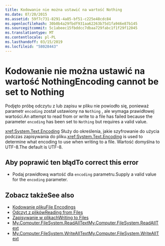 ```yaml
---
title: Kodowanie nie można ustawić na wartość Nothing
ms.date: 07/20/2015
ms.assetid: 59f7c731-8291-4a85-bf51-c225e48cdc84
ms.openlocfilehash: 30b0b4a29fbdf931aa62263b75d1fa946e87b145
ms.sourcegitcommit: 5c1abeec15fbddcc7dbaa729fabc1f1f29f12045
ms.translationtype: MT
ms.contentlocale: pl-PL
ms.lasthandoff: 03/15/2019
ms.locfileid: "58028443"
---
```

# <a name="encoding-cannot-be-set-to-nothing"></a><span data-ttu-id="43a2a-102">Kodowanie nie można ustawić na wartość Nothing</span><span class="sxs-lookup"><span data-stu-id="43a2a-102">Encoding cannot be set to Nothing</span></span>
<span data-ttu-id="43a2a-103">Podjęto próbę odczytu z lub zapisu w pliku nie powiodło się, ponieważ parametr `encoding` został ustawiony na `Nothing` , ale wymaga prawidłowej wartości.</span><span class="sxs-lookup"><span data-stu-id="43a2a-103">An attempt to read from or write to a file has failed because the parameter `encoding` has been set to `Nothing` but requires a valid value.</span></span>  
  
 <span data-ttu-id="43a2a-104"><xref:System.Text.Encoding> Służy do określenia, jakie szyfrowanie do użycia podczas zapisywania do pliku.</span><span class="sxs-lookup"><span data-stu-id="43a2a-104"><xref:System.Text.Encoding> is used to determine what encoding to use when writing to a file.</span></span> <span data-ttu-id="43a2a-105">Wartość domyślna to UTF-8.</span><span class="sxs-lookup"><span data-stu-id="43a2a-105">The default is UTF-8.</span></span>  
  
## <a name="to-correct-this-error"></a><span data-ttu-id="43a2a-106">Aby poprawić ten błąd</span><span class="sxs-lookup"><span data-stu-id="43a2a-106">To correct this error</span></span>  
  
-   <span data-ttu-id="43a2a-107">Podaj prawidłową wartość dla `encoding` parametru.</span><span class="sxs-lookup"><span data-stu-id="43a2a-107">Supply a valid value for the `encoding` parameter.</span></span>  
  
## <a name="see-also"></a><span data-ttu-id="43a2a-108">Zobacz także</span><span class="sxs-lookup"><span data-stu-id="43a2a-108">See also</span></span>

- [<span data-ttu-id="43a2a-109">Kodowanie pliku</span><span class="sxs-lookup"><span data-stu-id="43a2a-109">File Encodings</span></span>](../../visual-basic/developing-apps/programming/drives-directories-files/file-encodings.md)
- [<span data-ttu-id="43a2a-110">Odczyt z plików</span><span class="sxs-lookup"><span data-stu-id="43a2a-110">Reading from Files</span></span>](../../visual-basic/developing-apps/programming/drives-directories-files/reading-from-files.md)
- [<span data-ttu-id="43a2a-111">Zapisywanie w plikach</span><span class="sxs-lookup"><span data-stu-id="43a2a-111">Writing to Files</span></span>](../../visual-basic/developing-apps/programming/drives-directories-files/writing-to-files.md)
- [<span data-ttu-id="43a2a-112">My.Computer.FileSystem.ReadAllText</span><span class="sxs-lookup"><span data-stu-id="43a2a-112">My.Computer.FileSystem.ReadAllText</span></span>](xref:Microsoft.VisualBasic.FileIO.FileSystem.ReadAllText%2A)
- [<span data-ttu-id="43a2a-113">My.Computer.FileSystem.WriteAllText</span><span class="sxs-lookup"><span data-stu-id="43a2a-113">My.Computer.FileSystem.WriteAllText</span></span>](xref:Microsoft.VisualBasic.FileIO.FileSystem.WriteAllText%2A)
